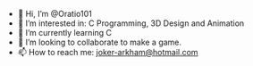 - 👋 Hi, I’m @Oratio101
- 👀 I’m interested in: C Programming, 3D Design and Animation 
- 🌱 I’m currently learning C
- 💞️ I’m looking to collaborate to make a game.
- 📫 How to reach me:  joker-arkham@hotmail.com

<!---
Oratio101/Oratio101 is a ✨ special ✨ repository because its `README.md` (this file) appears on your GitHub profile.
You can click the Preview link to take a look at your changes.
--->
